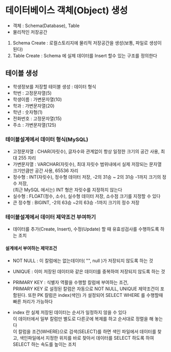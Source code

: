 # 데이터베이스 객체(Object) 생성

- 객체 : Schema(Database), Table
- 물리적인 저장공간

1. Schema Create : 로컬스토리지에 물리적 저장공간을 생성(보통, 파일로 생성이 된다)
2. Table Create : Schema 에 실제 데이터를 Insert 할수 있는 구조를 정의한다

## 테이블 생성

- 학생정보를 저장할 테이블 생성 : 데이터 형식
- 학번 : 고정문자열(5)
- 학생이름 : 가변문자열(10)
- 학과 : 가변문자열(20)
- 학년 : 숫자형(1)
- 전화번호 : 고정문자열(15)
- 주소 : 가변문자열(125)

### 테이블설계에서 데이터 형식(MySQL)

- 고정문자열 : CHAR(자릿수), 글자수와 관계없이 항상 일정한 크기의 공간 사용, 최대 255 자리
- 가변문자열 : VARCHAR(자릿수), 최대 자릿수 범위내에서 실제 저장되는 문자열 크기만큼만 공간 사용, 65536 자리
- 정수형 : INT(자릿수), 정수형 데이터 저장, -2의 31승 ~ 2의 31승 -1까지 크기의 정수 저장,  
  (최근 MySQL 에서는) INT 형은 자릿수를 지정하지 않는다
- 실수형 : FLOAT(정수, 소수), 실수형 데이터 저장, 소수점 크기를 지정할 수 있다
- 큰 정수형 : BIGINT, -2의 63승 ~2의 63승 -1까지 크기의 정수 저장

### 테이블설계에서 데이터 제약조건 부여하기

- 데이터를 추가(Create, Insert), 수정(Update) 할 때 유효성검사를 수행하도록 하는 조치

#### 설계에서 부여하는 제약조건

- NOT NULL : 이 칼럼에는 없는데이터( "", null )가 저장되지 않도록 하는 것
- UNIQUE : 이미 저장된 데이터와 같은 데이터를 중복하여 저장되지 않도록 하는 것
- PRIMARY KEY : 식별자 역활을 수행할 칼럼에 부여하는 조건,  
  PRIMARY KEY 로 설정된 칼럼은 자동으로 NOT NULL, UNIQUE 제약조건이 포함된다.
  또한 PK 칼럼은 index(색인) 가 설정되어 SELECT WHERE 를 수행할때 빠른 처리가 가능하다

- index 란 실제 저장된 데이터는 순서가 일정하지 않을 수 있다  
  이 데이터에서 일부 칼럼만 별도로 다른곳에 복제를 하고 순서대로 정렬을 해 놓는다  
  이 칼럼을 조건(WHERE)으로 검색(SELECT)를 하면 색인 파일에서 데이터를 찾고,
  색인파일에서 지정한 위치를 바로 찾아서 데이터를 SELECT 하도록 하여 SELECT 하는 속도를 높이는 조치
